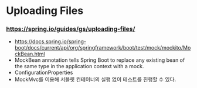 # Uploading Files

###  https://spring.io/guides/gs/uploading-files/
- https://docs.spring.io/spring-boot/docs/current/api/org/springframework/boot/test/mock/mockito/MockBean.html
- MockBean annotation tells Spring Boot to replace any existing bean of the same type in the application context with a mock.
- ConfigurationProperties
- MockMvc를 이용해 서블릿 컨테이너의 실행 없이 테스트를 진행할 수 있다.